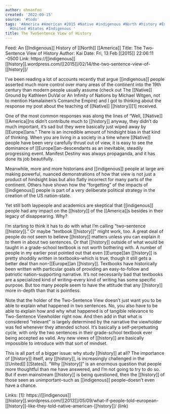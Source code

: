 ```yaml
---
author: ohmanfoo
created: '2022-09-15'
source: '#todo'
tags: '#America #American #2015 #Native #indigenous #North #history #Europe #2013
  #United #States #Indigenous '
title: The TwoSentence View of History
---
```


Feed: An [[Indigenous]] History of [[North]] [[America]]
Title: The Two-Sentence View of History
Author: Kai
Date: Fri, 13 Feb [[2015]] 22:06:11 -0500
Link: https://[[indigenous]][[history]].wordpress.com/[[2015]]/02/14/the-two-sentence-view-of-[[history]]/
 
I’ve been reading a lot of accounts recently that argue [[indigenous]] people 
asserted much more control over many areas of the continent into the 19th 
century than modern people usually assume (check out The [[Native]] Ground by 
Kathleen DuVal or An Infinity of Nations by Michael Witgen, not to mention 
Hamalainen’s Comanche Empire) and I got to thinking about the response my post 
about the teaching of [[Native]] [[history]][1] received.
 
One of the most common responses was along the lines of “Well, [[Native]] [[America]]ns 
didn’t contribute much to [[history]] anyway, they didn’t do much important, it’s 
sad but they were basically just wiped away by [[Europe]]ans.” There is an 
incredible amount of hindsight bias in that kind of thinking. When you are 
living in a society in a time where [[Native]] people have been very carefully 
thrust out of view, it is easy to see the dominance of [[Europe]]an-descendants as 
an inevitable, steadily progressing event. Manifest Destiny was always 
propaganda, and it has done its job beautifully.
 
Meanwhile, more and more historians and [[indigenous]] people at large are making 
powerful, nuanced demonstrations of how that view is not just a product of 
hindsight bias but also flatly incorrect for many parts of the continent. Others
have shown how the “forgetting” of the impacts of [[indigenous]] people is part of a
very deliberate political strategy in the creation of the US nation-state.
 
Yet still both laypeople and academics are skeptical that [[indigenous]] people had 
any impact on the [[history]] of the [[America]]s besides in their legacy of 
disappearing. Why?
 
I’m starting to think it has to do with what I’m calling “two-sentence [[history]].”
Or maybe “textbook [[history]]” might work, too. A great deal of people do not seem 
to believe [[history]] matters unless you can explain it to them in about two 
sentences. Or that [[history]] outside of what would be taught in a grade-school 
textbook is not worth bothering with. A number of people in my earlier post 
pointed out that even [[Europe]]an [[history]] is pretty shoddily written in 
textbooks–which is true, though it still gets a better deal than non-[[Europe]]an 
[[history]]. Textbooks have historically been written with particular goals of 
providing an easy-to-follow and patriotic nation-supporting narrative. It’s not 
necessarily bad that textbooks are a specialized kind of writing–every kind of 
writing has some specific purpose. But too many people seem to have the attitude
that any [[history]] more in-depth than that is pointless.
 
Note that the holder of the Two-Sentence View doesn’t just want you to be able 
to explain what happened in two sentences. No, you also have to be able to 
explain how and why what happened is of tangible relevance to Two-Sentence 
Viewholder right now. And then add in that what is considered “relevant” is 
largely determined by the narrative the viewholder was fed whenever they 
attended school. It’s basically a self-perpetuating cycle, with only the two 
sentences in their grade-school textbook ever being accepted as valid. Any new 
views of [[history]] are basically impossible to introduce with that sort of 
mindset.
 
This is all part of a bigger issue: why study [[history]] at all? The importance of 
[[history]] itself, any [[history]], is increasingly challenged in the [[United]] [[States]]. 
“Why [[history]]” is an enormous question that people more thoughtful than me have 
answered, and I’m not going to try to do so. But if even mainstream [[history]] is 
being questioned, then the [[history]] of those seen as unimportant–such as 
[[indigenous]] people–doesn’t even have a chance.
 
Links: 
[1]: https://[[indigenous]][[history]].wordpress.com/[[2013]]/05/09/what-if-people-told-european-[[history]]-like-they-told-native-american-[[history]]/ (link)